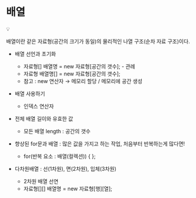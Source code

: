 # 배열

<aside>
💡

배열이란 같은 자료형(공간의 크기가 동일)의 물리적인 나열 구조(순차 자료 구조)이다.

</aside>

- 배열 선언과 초기화

  - 자료형[] 배열명 = new 자료형[공간의 갯수]; - 관례
  - 자료형 배열명[] = new 자료형[공간의 갯수];
  - 참고 : new 연산자 → 메모리 할당 / 메모리에 공간 생성

- 배열 사용하기

  - 인덱스 연산자

- 전체 배열 길이와 유효한 값

  - 모든 배열 length : 공간의 갯수

- 향상된 for문과 배열 : 많은 값을 가지고 하는 작업, 처음부터 반복하는게 많다면!

  - for(반복 요소 : 배열(컬렉션)) { };

- 다차원배열 : 선(1차원), 면(2차원), 입체(3차원)
  - 2차원 배열 선연
  - 자료형[][] 배열명 = new 자료형[행][열];
